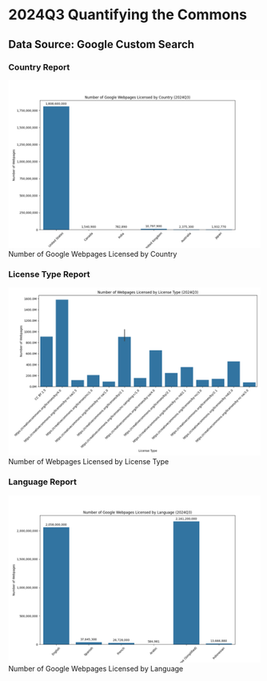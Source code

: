 # 2024Q3 Quantifying the Commons
## Data Source: Google Custom Search
<!-- Google Custom Search Start -->
<!-- Country Report Start -->
### Country Report
![Number of Google Webpages Licensed by Country](3-report/gcs_country_report.png)
Number of Google Webpages Licensed by Country
<!-- Country Report End -->
<!-- License Type Report Start -->
### License Type Report
![Number of Webpages Licensed by License Type](3-report/gcs_licensetype_report.png)
Number of Webpages Licensed by License Type
<!-- License Type Report End -->
<!-- Language Report Start -->
### Language Report
![Number of Google Webpages Licensed by Language](3-report/gcs_language_report.png)
Number of Google Webpages Licensed by Language
<!-- Language Report End -->
<!-- Google Custom Search End -->
